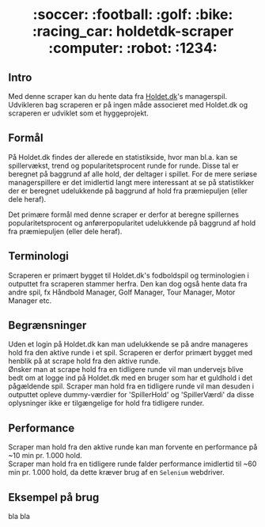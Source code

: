 <h1 align="center">
:soccer: :football: :golf: :bike: :racing_car:  holdetdk-scraper    :computer: :robot: :1234:
</h1>

## Intro
Med denne scraper kan du hente data fra [Holdet.dk](http://www.holdet.dk)'s managerspil. <br/>
Udvikleren bag scraperen er på ingen måde associeret med Holdet.dk og scraperen er udviklet som et hyggeprojekt.

## Formål
På Holdet.dk findes der allerede en statistikside, hvor man bl.a. kan se spillervækst, trend og popularitetsprocent runde for runde. Disse tal er beregnet på baggrund af alle hold, der deltager i spillet. For de mere seriøse managerspillere er det imidlertid langt mere interessant at se på statistikker der er beregnet udelukkende på baggrund af hold fra præmiepuljen (eller dele heraf).

Det primære formål med denne scraper er derfor at beregne spillernes popularitetsprocent og anførerpopularitet udelukkende på baggrund af hold fra præmiepuljen (eller dele heraf).

## Terminologi
Scraperen er primært bygget til Holdet.dk's fodboldspil og terminologien i outputtet fra scraperen stammer herfra. Den kan dog også hente data fra andre spil, fx Håndbold Manager, Golf Manager, Tour Manager, Motor Manager etc.

## Begrænsninger
Uden et login på Holdet.dk kan man udelukkende se på andre manageres hold fra den aktive runde i et spil. Scraperen er derfor primært bygget med henblik på at scrape hold fra den aktive runde. <br/>
Ønsker man at scrape hold fra en tidligere runde vil man undervejs blive bedt om at logge ind på Holdet.dk med en bruger som har et guldhold i det pågældende spil. Scraper man hold fra en tidligere runde vil man desuden i outputtet opleve dummy-værdier for 'SpillerHold' og 'SpillerVærdi' da disse oplysninger ikke er tilgængelige for hold fra tidligere runder.

## Performance
Scraper man hold fra den aktive runde kan man forvente en performance på ~10 min pr. 1.000 hold. <br/>
Scraper man hold fra en tidligere runde falder performance imidlertid til ~60 min pr. 1.000 hold, da dette kræver brug af en ```Selenium``` webdriver. 

## Eksempel på brug
bla bla